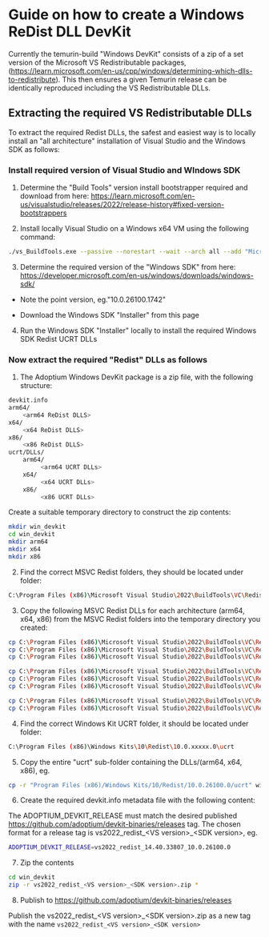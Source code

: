 # Guide on how to create a Windows ReDist DLL DevKit

Currently the temurin-build "Windows DevKit" consists of a zip of a set version of the Microsoft VS Redistributable packages,
(https://learn.microsoft.com/en-us/cpp/windows/determining-which-dlls-to-redistribute). This then ensures a given Temurin
release can be identically reproduced including the VS Redistributable DLLs.

## Extracting the required VS Redistributable DLLs

To extract the required Redist DLLs, the safest and easiest way is to locally install an "all architecture" installation of Visual Studio and the Windows SDK as follows:

### Install required version of Visual Studio and WIndows SDK

1. Determine the "Build Tools" version install bootstrapper required and download from here: https://learn.microsoft.com/en-us/visualstudio/releases/2022/release-history#fixed-version-bootstrappers

2. Install locally Visual Studio on a Windows x64 VM using the following command:

```sh
./vs_BuildTools.exe --passive --norestart --wait --arch all --add "Microsoft.VisualStudio.Workload.NativeDesktop;includeRecommended;includeOptional" --add Microsoft.VisualStudio.Component.VC.Tools.x86.x64 --add Microsoft.VisualStudio.Component.VC.Tools.ARM64 --add Microsoft.VisualStudio.Component.VC.ATL.ARM64 --add Microsoft.VisualStudio.Component.VC.MFC.ARM64
```

3. Determine the required version of the "Windows SDK" from here: https://developer.microsoft.com/en-us/windows/downloads/windows-sdk/

- Note the point version, eg."10.0.26100.1742"

- Download the Windows SDK "Installer" from this page

4. Run the Windows SDK "Installer" locally to install the required Windows SDK Redist UCRT DLLs

### Now extract the required "Redist" DLLs as follows

1. The Adoptium Windows DevKit package is a zip file, with the following structure:

```sh
devkit.info
arm64/
    <arm64 ReDist DLLS>
x64/
    <x64 ReDist DLLS>
x86/
    <x86 ReDist DLLS>
ucrt/DLLs/
    arm64/
         <arm64 UCRT DLLs>
    x64/ 
         <x64 UCRT DLLs>
    x86/ 
         <x86 UCRT DLLs>
```

Create a suitable temporary directory to construct the zip contents:

```sh
mkdir win_devkit
cd win_devkit
mkdir arm64
mkdir x64
mkdir x86
```

2. Find the correct MSVC Redist folders, they should be located under folder:

```sh
C:\Program Files (x86)\Microsoft Visual Studio\2022\BuildTools\VC\Redist\MSVC\xx.yy.zzzzz\<arch>\Microsoft.VC143.CRT
```

3. Copy the following MSVC Redist DLLs for each architecture (arm64, x64, x86) from the MSVC Redist folders into the temporary directory you created:

```sh
cp C:\Program Files (x86)\Microsoft Visual Studio\2022\BuildTools\VC\Redist\MSVC\xx.yy.zzzzz\arm64\Microsoft.VC143.CRT\vcruntime140.dll win_devkit/arm64
cp C:\Program Files (x86)\Microsoft Visual Studio\2022\BuildTools\VC\Redist\MSVC\xx.yy.zzzzz\arm64\Microsoft.VC143.CRT\vcruntime140_1.dll win_devkit/arm64
cp C:\Program Files (x86)\Microsoft Visual Studio\2022\BuildTools\VC\Redist\MSVC\xx.yy.zzzzz\arm64\Microsoft.VC143.CRT\msvcp140.dll win_devkit/arm64

cp C:\Program Files (x86)\Microsoft Visual Studio\2022\BuildTools\VC\Redist\MSVC\xx.yy.zzzzz\x64\Microsoft.VC143.CRT\vcruntime140.dll win_devkit/x64
cp C:\Program Files (x86)\Microsoft Visual Studio\2022\BuildTools\VC\Redist\MSVC\xx.yy.zzzzz\x64\Microsoft.VC143.CRT\vcruntime140_1.dll win_devkit/x64
cp C:\Program Files (x86)\Microsoft Visual Studio\2022\BuildTools\VC\Redist\MSVC\xx.yy.zzzzz\x64\Microsoft.VC143.CRT\msvcp140.dll win_devkit/x64

cp C:\Program Files (x86)\Microsoft Visual Studio\2022\BuildTools\VC\Redist\MSVC\xx.yy.zzzzz\x86\Microsoft.VC143.CRT\vcruntime140.dll win_devkit/x86
cp C:\Program Files (x86)\Microsoft Visual Studio\2022\BuildTools\VC\Redist\MSVC\xx.yy.zzzzz\x86\Microsoft.VC143.CRT\msvcp140.dll win_devkit/x86
```

4. Find the correct Windows Kit UCRT folder, it should be located under folder:

```sh
C:\Program Files (x86)\Windows Kits\10\Redist\10.0.xxxxx.0\ucrt
```

5. Copy the entire "ucrt" sub-folder containing the DLLs/(arm64, x64, x86), eg.

```sh
cp -r "Program Files (x86)/Windows Kits/10/Redist/10.0.26100.0/ucrt" win_devkit
```

6. Create the required devkit.info metadata file with the following content:

The ADOPTIUM_DEVKIT_RELEASE must match the desired published https://github.com/adoptium/devkit-binaries/releases tag. The chosen format for a release tag is vs2022_redist_&lt;VS version&gt;_&lt;SDK version&gt;, eg.

```sh
ADOPTIUM_DEVKIT_RELEASE=vs2022_redist_14.40.33807_10.0.26100.0
```

7. Zip the contents

```sh
cd win_devkit
zip -r vs2022_redist_<VS version>_<SDK version>.zip *
```

8. Publish to https://github.com/adoptium/devkit-binaries/releases

Publish the vs2022_redist_&lt;VS version&gt;_&lt;SDK version&gt;.zip as a new tag with the name ```vs2022_redist_<VS version>_<SDK version>```
